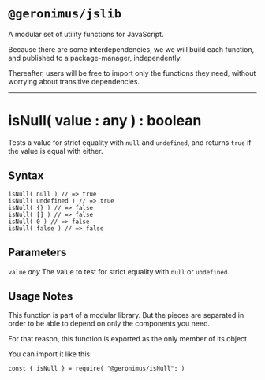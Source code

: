 # `@geronimus/jslib`

A modular set of utility functions for JavaScript.

Because there are some interdependencies, we we will build each function, and published to a package-manager, independently.

Thereafter, users will be free to import only the functions they need, without worrying about transitive dependencies.


---

# isNull( value : any ) : boolean

Tests a value for strict equality with `null` and `undefined`, and returns `true` if the value is equal with either.

## Syntax

```ecmascript
isNull( null ) // => true
isNull( undefined ) // => true
isNull( {} ) // => false
isNull( [] ) // => false
isNull( 0 ) // => false
isNull( false ) // => false

```

## Parameters

`value` *any*
The value to test for strict equality with `null` or `undefined`.

## Usage Notes

This function is part of a modular library. But the pieces are separated in order to be able to depend on only the components you need.

For that reason, this function is exported as the only member of its object.

You can import it like this:

```ecmascript
const { isNull } = require( "@geronimus/isNull"; )
```

